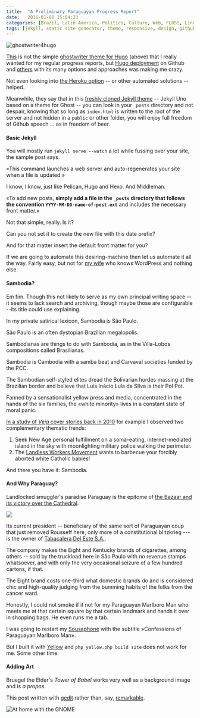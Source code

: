 ```yaml
---
title:  "A Preliminary Paraguayan Progress Report"
date:   2016-01-08 15:04:23
categories: [Brazil, Latin America, Politics, Culture, Web, FLOSS, Linux]
tags: [jekyll, static site generator, theme, responsive, design, github, brasil, brazil, paraguay, open source]
---
```


![ghostwriter4hugo](https://tupiwire.files.wordpress.com/2016/09/neuzaghostwritersm.png)

[This](http://jekyllthemes.org/themes/jekyll-uno/) is not the simple [ghostwriter theme for Hugo](http://themes.gohugo.io/ghostwriter/) (above) that I really wanted for my regular progress reports, but [Hugo deployment](https://gohugo.io/tutorials/automated-deployments/) on Github and [others](https://gohugo.io/tutorials/hosting-on-bitbucket/) with its many options and approaches was making me crazy. 

Not even looking into [the Heroku option](https://github.com/roperzh/heroku-buildpack-hugo) -- or other automated solutions -- helped. 

Meanwhile, they say that in this [freshly cloned Jekyll theme](http://jekyllthemes.org/themes/jekyll-uno/) -- Jekyll Uno based on a theme for Ghost -- you can look in your  `_posts` directory and not despair, knowing that so long as `index.html` is written to the root of the server and not hidden in a  `public` or other folder, you will enjoy full freedom of Github speech ... as in freedom of beer.  

#### Basic Jekyll

You will mostly run `jekyll serve --watch` a lot while fussing over your site, the sample post says.

«This command launches a web server and auto-regenerates your site when a file is updated.»

I know, I know, just like Pelican, Hugo and Hexo. And Middleman. 

«To add new posts, **simply add a file in the `_posts` directory that follows the convention `YYYY-MM-DD-name-of-post.ext`** and includes the necessary front matter.»

Not that simple, really. Is it? 

Can you not set it to create the new file with this date prefix? 

And for that matter insert the default front matter for you? 

If we are going to automate this desiring-machine then let us automate it all the way.  Fairly easy, but not for [my wife](https://neuza-paranhos.github.io/2016/08/27/hello-world/) who knows WordPress and nothing else. 

#### Sambodia?

Em fim. Though this not likely to serve as my own principal writing space -- it seems to lack search and archiving, though maybe those are configurable --its title could use explaining.

In my private satirical lexicon, Sambodia is São Paulo. 

São Paulo is an often dystopian Brazilian megalopolis. 

Sambodianas are things to do with Sambodia, as in the Villa-Lobos compositions called Brasilianas.

Sambodia is Cambodia with a samba beat and Carvaval societies funded by the PCC. 

The Sambodian self-styled elites dread the Bolivarian hordes massing at the Brazilian border and believe that Luis Inácio Lula da SIlva is their Pol Pot. 

Fanned by a sensationalist yellow press and media, concentrated in the hands of the six families,  the «white minority» lives in a constant state of moral panic. 

[In a study of *Veja* cover stories back in 2010](https://tupiwire.wordpress.com/2010/03/16/moral-panic-for-the-white-minority-uebel-on-the-limits-of-democracy/) for example I observed two complementary thematic trends:

1. Seek New Age personal fulfillment on a soma-eating, internet-mediated island in the sky with moonlighting military police walking the perimeter.
2. The [Landless Workers Movement](http://www.mst.org.br/) wants to barbecue your forcibly aborted white Catholic babies!

And there you have it: Sambodia.

#### And Why Paraguay? 

Landlocked smuggler's paradise Paraguay is the epitome of [the Bazaar and its victory over the Cathedral](https://en.wikipedia.org/wiki/The_Cathedral_and_the_Bazaar).

![](https://tupiwire.files.wordpress.com/2016/07/yellowviewscaled.png)

Its current president -- beneficiary of the same sort of Paraguayan coup that just removed Rousseff here, only more of a constitutional blitzkrieg ---is the owner of [Tabacalera Del Este S.A.](http://www.tabesa.com.py/en/productos.html). 

The company makes the Eight and Kentucky brands of cigarettes, among others -- sold by the truckload here in São Paulo with no revenue stamps whatsoever, and with only the very occasional seizure of a few hundred cartons, if that.

The Eight brand costs one-third what domestic brands do and is considered chic and high-quality judging from the bumming habits of the folks from the cancer ward. 

Honestly, I could not smoke if it not for my Paraguayan Marlboro Man who meets me at that certain  square by that certain landmark and hands it over in shopping bags. He even runs me a tab.

I was going to restart my [Sousaphone](http://tupiwire.wordpress.com) with the subtitle »Confessions of  Paraguayan Marlboro Man». 

But I built it with [Yellow](https://datenstrom.se/yellow/) and `php yellow.php build site` does not work for me. Some other time.

#### Adding Art

Bruegel the Elder's *Tower of Babel* works very well as a background image and is *a propos*. 

This post written with [gedit](https://en.wikipedia.org/wiki/Gedit) rather than, say, [remarkable](https://remarkableapp.github.io/). 

![At home with the GNOME](http://www.netupd8.com/w8img/256v80y.jpg)
